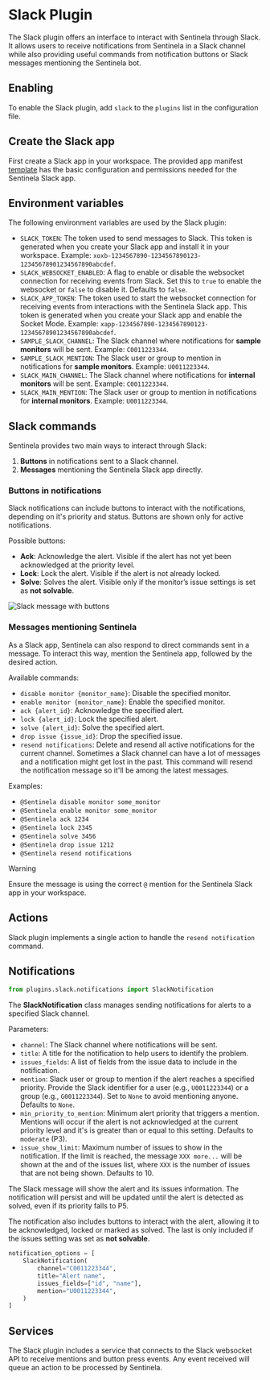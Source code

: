 # Slack Plugin
The Slack plugin offers an interface to interact with Sentinela through Slack. It allows users to receive notifications from Sentinela in a Slack channel while also providing useful commands from notification buttons or Slack messages mentioning the Sentinela bot.

## Enabling
To enable the Slack plugin, add `slack` to the `plugins` list in the configuration file.

## Create the Slack app
First create a Slack app in your workspace. The provided app manifest [template](../resources/slack_app_manifest.yaml) has the basic configuration and permissions needed for the Sentinela Slack app.

## Environment variables
The following environment variables are used by the Slack plugin:
- `SLACK_TOKEN`: The token used to send messages to Slack. This token is generated when you create your Slack app and install it in your workspace. Example: `xoxb-1234567890-1234567890123-12345678901234567890abcdef`.
- `SLACK_WEBSOCKET_ENABLED`: A flag to enable or disable the websocket connection for receiving events from Slack. Set this to `true` to enable the websocket or `false` to disable it. Defaults to `false`.
- `SLACK_APP_TOKEN`: The token used to start the websocket connection for receiving events from interactions with the Sentinela Slack app. This token is generated when you create your Slack app and enable the Socket Mode. Example: `xapp-1234567890-1234567890123-12345678901234567890abcdef`.
- `SAMPLE_SLACK_CHANNEL`: The Slack channel where notifications for **sample monitors** will be sent. Example: `C0011223344`.
- `SAMPLE_SLACK_MENTION`: The Slack user or group to mention in notifications for **sample monitors**. Example: `U0011223344`.
- `SLACK_MAIN_CHANNEL`: The Slack channel where notifications for **internal monitors** will be sent. Example: `C0011223344`.
- `SLACK_MAIN_MENTION`: The Slack user or group to mention in notifications for **internal monitors**. Example: `U0011223344`.

## Slack commands
Sentinela provides two main ways to interact through Slack:
1. **Buttons** in notifications sent to a Slack channel.
2. **Messages** mentioning the Sentinela Slack app directly.

### Buttons in notifications
Slack notifications can include buttons to interact with the notifications, depending on it's priority and status. Buttons are shown only for active notifications.

Possible buttons:
- **Ack**: Acknowledge the alert. Visible if the alert has not yet been acknowledged at the priority level.
- **Lock**: Lock the alert. Visible if the alert is not already locked.
- **Solve**: Solves the alert. Visible only if the monitor’s issue settings is set as **not solvable**.

![Slack message with buttons](./images/slack_notification_message_with_buttons.png)

### Messages mentioning Sentinela
As a Slack app, Sentinela can also respond to direct commands sent in a message. To interact this way, mention the Sentinela app, followed by the desired action.

Available commands:
- `disable monitor {monitor_name}`: Disable the specified monitor.
- `enable monitor {monitor_name}`: Enable the specified monitor.
- `ack {alert_id}`: Acknowledge the specified alert.
- `lock {alert_id}`: Lock the specified alert.
- `solve {alert_id}`: Solve the specified alert.
- `drop issue {issue_id}`: Drop the specified issue.
- `resend notifications`: Delete and resend all active notifications for the current channel. Sometimes a Slack channel can have a lot of messages and a notification might get lost in the past. This command will resend the notification message so it'll be among the latest messages.

Examples:
- `@Sentinela disable monitor some_monitor`
- `@Sentinela enable monitor some_monitor`
- `@Sentinela ack 1234`
- `@Sentinela lock 2345`
- `@Sentinela solve 3456`
- `@Sentinela drop issue 1212`
- `@Sentinela resend notifications`

> [!WARNING]
> Ensure the message is using the correct `@` mention for the Sentinela Slack app in your workspace.

## Actions
Slack plugin implements a single action to handle the `resend notification` command.

## Notifications
```python
from plugins.slack.notifications import SlackNotification
```

The **SlackNotification** class manages sending notifications for alerts to a specified Slack channel.

Parameters:
- `channel`: The Slack channel where notifications will be sent.
- `title`: A title for the notification to help users to identify the problem.
- `issues_fields`: A list of fields from the issue data to include in the notification.
- `mention`: Slack user or group to mention if the alert reaches a specified priority. Provide the Slack identifier for a user (e.g., `U0011223344`) or a group (e.g., `G0011223344`). Set to `None` to avoid mentioning anyone. Defaults to `None`.
- `min_priority_to_mention`: Minimum alert priority that triggers a mention. Mentions will occur if the alert is not acknowledged at the current priority level and it's is greater than or equal to this setting. Defaults to `moderate` (P3).
- `issue_show_limit`: Maximum number of issues to show in the notification. If the limit is reached, the message `XXX more...` will be shown at the and of the issues list, where `XXX` is the number of issues that are not being shown. Defaults to 10.

The Slack message will show the alert and its issues information. The notification will persist and will be updated until the alert is detected as solved, even if its priority falls to P5.

The notification also includes buttons to interact with the alert, allowing it to be acknowledged, locked or marked as solved. The last is only included if the issues setting was set as **not solvable**.

```python
notification_options = [
    SlackNotification(
        channel="C0011223344",
        title="Alert name",
        issues_fields=["id", "name"],
        mention="U0011223344",
    )
]
```

## Services
The Slack plugin includes a service that connects to the Slack websocket API to receive mentions and button press events. Any event received will queue an action to be processed by Sentinela.

